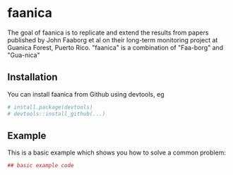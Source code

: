 # faanica

The goal of faanica is to replicate and extend the results from papers published by John Faaborg et al on their long-term monitoring project at Guanica Forest, Puerto Rico.  "faanica" is a combination of "Faa-borg" and "Gua-nica"

## Installation

You can install faanica from Github using devtools, eg 
``` r
# install.package(devtools)
# devtools::install_github(...)
```




## Example

This is a basic example which shows you how to solve a common problem:

``` r
## basic example code
```

